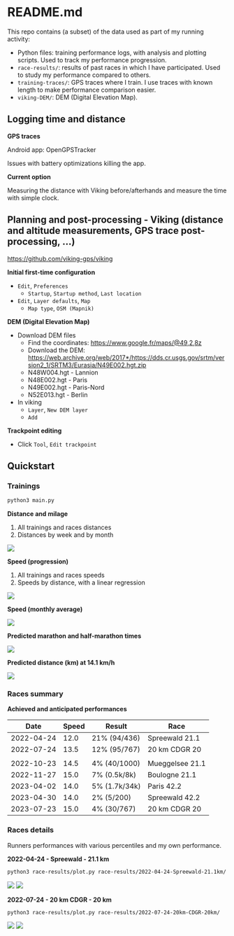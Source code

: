 # README.md

This repo contains (a subset) of the data used as part of my running activity:

* Python files: training performance logs, with analysis and plotting scripts.
    Used to track my performance progression.
* `race-results/`: results of past races in which I have participated.
    Used to study my performance compared to others.
* `training-traces/`: GPS traces where I train.
    I use traces with known length to make performance comparison easier.
* `viking-DEM/`: DEM (Digital Elevation Map).

## Logging time and distance

**GPS traces**

Android app: OpenGPSTracker

Issues with battery optimizations killing the app.

**Current option**

Measuring the distance with Viking before/afterhands and measure the time with
simple clock.

## Planning and post-processing - Viking (distance and altitude measurements, GPS trace post-processing, ...)

https://github.com/viking-gps/viking

**Initial first-time configuration**

* `Edit`, `Preferences`
    * `Startup`, `Startup method`, `Last location`
* `Edit`, `Layer defaults`, `Map`
    * `Map type`, `OSM (Mapnik)`

**DEM (Digital Elevation Map)**

* Download DEM files
    * Find the coordinates: https://www.google.fr/maps/@49,2,8z
    * Download the DEM: https://web.archive.org/web/2017*/https://dds.cr.usgs.gov/srtm/version2_1/SRTM3/Eurasia/N49E002.hgt.zip
    * N48W004.hgt - Lannion
    * N48E002.hgt - Paris
    * N49E002.hgt - Paris-Nord
    * N52E013.hgt - Berlin
* In viking
    * `Layer`, `New DEM layer`
    * `Add`

**Trackpoint editing**

* Click `Tool`, `Edit trackpoint`

## Quickstart

### Trainings

```bash
python3 main.py
```

**Distance and milage**

1. All trainings and races distances
2. Distances by week and by month

![](build/trainings-1-distance-and-milage.png)

**Speed (progression)**

1. All trainings and races speeds
2. Speeds by distance, with a linear regression

![](build/trainings-2-speed-prog.png)

**Speed (monthly average)**

![](build/trainings-3-speed-avg.png)

**Predicted marathon and half-marathon times**

![](build/trainings-4-predict-time.png)

**Predicted distance (km) at 14.1 km/h**

![](build/trainings-5-predict-dist.png)

### Races summary

**Achieved and anticipated performances**

| Date       | Speed | Result        | Race            |
|------------|-------|---------------|-----------------|
| 2022-04-24 | 12.0  | 21% (94/436)  | Spreewald 21.1  |
| 2022-07-24 | 13.5  | 12% (95/767)  | 20 km CDGR 20   |
|            |       |               |                 |
| 2022-10-23 | 14.5  | 4% (40/1000)  | Mueggelsee 21.1 |
| 2022-11-27 | 15.0  | 7% (0.5k/8k)  | Boulogne 21.1   |
| 2023-04-02 | 14.0  | 5% (1.7k/34k) | Paris 42.2      |
| 2023-04-30 | 14.0  | 2% (5/200)    | Spreewald 42.2  |
| 2023-07-23 | 15.0  | 4% (30/767)   | 20 km CDGR 20   |

### Races details

Runners performances with various percentiles and my own performance.

**2022-04-24 - Spreewald - 21.1 km**

```bash
python3 race-results/plot.py race-results/2022-04-24-Spreewald-21.1km/
```

![](build/race-results2022-04-24-Spreewald-21.1km-Figure_1.png)
![](build/race-results2022-04-24-Spreewald-21.1km-Figure_2.png)

**2022-07-24 - 20 km CDGR - 20 km**

```bash
python3 race-results/plot.py race-results/2022-07-24-20km-CDGR-20km/
```

![](build/race-results2022-07-24-20km-CDGR-20km-Figure_1.png)
![](build/race-results2022-07-24-20km-CDGR-20km-Figure_2.png)
